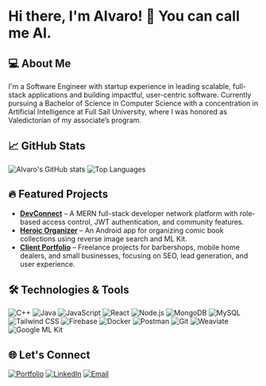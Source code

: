 # Hi there, I'm Alvaro! 👋 You can call me Al.


## 💻 About Me
I'm a Software Engineer with startup experience in leading scalable, full-stack applications and building impactful, user-centric software. Currently pursuing a Bachelor of Science in Computer Science with a concentration in Artificial Intelligence at Full Sail University, where I was honored as Valedictorian of my associate’s program.

## 📈 GitHub Stats
![Alvaro's GitHub stats](https://github-readme-stats.vercel.app/api?username=alvarotorrestx&show_icons=true&theme=gotham)
![Top Languages](https://github-readme-stats.vercel.app/api/top-langs/?username=alvarotorrestx&layout=compact&theme=gotham)


## 🔥 Featured Projects
- **[DevConnect](https://github.com/alvarotorrestx/devconnect)** – A MERN full-stack developer network platform with role-based access control, JWT authentication, and community features.
- **[Heroic Organizer](https://github.com/alvarotorrestx/heroic_organizer)** – An Android app for organizing comic book collections using reverse image search and ML Kit.
- **[Client Portfolio](https://alvarotorres.dev/)** – Freelance projects for barbershops, mobile home dealers, and small businesses, focusing on SEO, lead generation, and user experience.


## 🛠️ Technologies & Tools
![C++](https://img.shields.io/badge/-C++-00599C?style=flat&logo=c%2b%2b&logoColor=white)
![Java](https://img.shields.io/badge/-Java-007396?style=flat&logo=java&logoColor=white)
![JavaScript](https://img.shields.io/badge/-JavaScript-F7DF1E?style=flat&logo=javascript&logoColor=black)
![React](https://img.shields.io/badge/-React-61DAFB?style=flat&logo=react&logoColor=white)
![Node.js](https://img.shields.io/badge/-Node.js-339933?style=flat&logo=node.js&logoColor=white)
![MongoDB](https://img.shields.io/badge/-MongoDB-47A248?style=flat&logo=mongodb&logoColor=white)
![MySQL](https://img.shields.io/badge/-MySQL-4479A1?style=flat&logo=mysql&logoColor=white)
![Tailwind CSS](https://img.shields.io/badge/-Tailwind%20CSS-38B2AC?style=flat&logo=tailwind-css&logoColor=white)
![Firebase](https://img.shields.io/badge/-Firebase-FFCA28?style=flat&logo=firebase&logoColor=black)
![Docker](https://img.shields.io/badge/-Docker-2496ED?style=flat&logo=docker&logoColor=white)
![Postman](https://img.shields.io/badge/-Postman-FF6C37?style=flat&logo=postman&logoColor=white)
![Git](https://img.shields.io/badge/-Git-F05032?style=flat&logo=git&logoColor=white)
![Weaviate](https://img.shields.io/badge/-Weaviate-FF4088?style=flat)
![Google ML Kit](https://img.shields.io/badge/-Google%20ML%20Kit-34A853?style=flat&logo=google&logoColor=white)


## 🌐 Let's Connect
[![Portfolio](https://img.shields.io/badge/-Portfolio-000?style=flat&logo=vite&logoColor=white)](https://alvarotorres.dev)
[![LinkedIn](https://img.shields.io/badge/-LinkedIn-0077B5?style=flat&logo=linkedin&logoColor=white)](https://linkedin.com/in/alvarotorrestx)
[![Email](https://img.shields.io/badge/-Email-D14836?style=flat&logo=gmail&logoColor=white)](mailto:alvaro@alvarotorres.dev)
